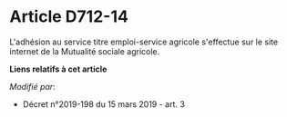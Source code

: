 # Article D712-14

L'adhésion au service titre emploi-service agricole s'effectue sur le site internet de la Mutualité sociale agricole.

**Liens relatifs à cet article**

_Modifié par_:

  - Décret n°2019-198 du 15 mars 2019 - art. 3
